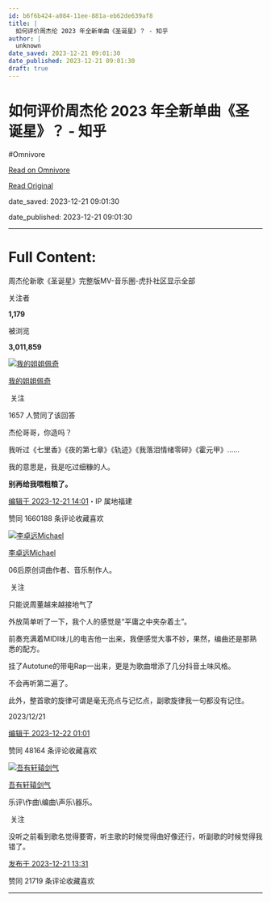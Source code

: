```yaml
---
id: b6f6b424-a084-11ee-881a-eb62de639af8
title: |
  如何评价周杰伦 2023 年全新单曲《圣诞星》？ - 知乎
author: |
  unknown
date_saved: 2023-12-21 09:01:30
date_published: 2023-12-21 09:01:30
draft: true
---
```


# 如何评价周杰伦 2023 年全新单曲《圣诞星》？ - 知乎
#Omnivore

[Read on Omnivore](https://omnivore.app/me/2023-18c8fd64ef8)

[Read Original](https://www.zhihu.com/question/636001499/answer/3334043511)

date_saved: 2023-12-21 09:01:30

date_published: 2023-12-21 09:01:30

--- 

# Full Content: 

周杰伦新歌《圣诞星》完整版MV-音乐圈-虎扑社区显示全部 ​

关注者

**1,179**

被浏览

**3,011,859**

[![我的姐姐佩奇](https://proxy-prod.omnivore-image-cache.app/0x0,smwRZcEJXSlgMhu6pHuiT-TQDEliGGt1-av3kP2cRaPY/https://picx.zhimg.com/v2-02dc51d5ac4aa931a4e0a1eca0e69ce4_l.jpg?source=2c26e567)](https://www.zhihu.com/people/wo-de-jie-jie-pei-qi)

[我的姐姐佩奇](https://www.zhihu.com/people/wo-de-jie-jie-pei-qi)

​ 关注

1657 人赞同了该回答

杰伦哥哥，你造吗？

我听过《七里香》《夜的第七章》《轨迹》《我落泪情绪零碎》《霍元甲》……

我的意思是，我是吃过细糠的人。

**别再给我喂粗粮了。**

[编辑于 2023-12-21 14:01](https://www.zhihu.com/question/636001499/answer/3334043511)・IP 属地福建

​赞同 1660​​188 条评论​收藏​喜欢

[![李卓远Michael](https://proxy-prod.omnivore-image-cache.app/0x0,sApxOOn1lVWYBO6e8Y2dQYPnYxPH4pSxHFiBoo_BmnGY/https://pica.zhimg.com/v2-f9034d774dad1841ccc608ce60cc6143_l.jpg?source=1def8aca)](https://www.zhihu.com/people/michael-li-90-75)

[李卓远Michael](https://www.zhihu.com/people/michael-li-90-75)

06后原创词曲作者、音乐制作人。

​ 关注

只能说周董越来越接地气了 

外放简单听了一下，我个人的感觉是“平庸之中夹杂着土”。

前奏充满着MIDI味儿的电吉他一出来，我便感觉大事不妙，果然，编曲还是那熟悉的配方。

挂了Autotune的带电Rap一出来，更是为歌曲增添了几分抖音土味风格。

不会再听第二遍了。

此外，整首歌的旋律可谓是毫无亮点与记忆点，副歌旋律我一句都没有记住。

2023/12/21

[编辑于 2023-12-22 01:01](https://www.zhihu.com/question/636001499/answer/3334042038)

​赞同 481​​64 条评论​收藏​喜欢

[![吾有轩辕剑气](https://proxy-prod.omnivore-image-cache.app/0x0,sEiq_dbIF7AIILfc9h7T32lKvy8H5vGvq-ynUtqTDoME/https://picx.zhimg.com/v2-193fde7aa57d2073cad84101e6b09d44_l.jpg?source=1def8aca)](https://www.zhihu.com/people/wu-you-xuan-yuan-jian-qi)

[吾有轩辕剑气](https://www.zhihu.com/people/wu-you-xuan-yuan-jian-qi)

乐评\\作曲\\编曲\\声乐\\器乐。

​ 关注

没听之前看到歌名觉得要寄，听主歌的时候觉得曲好像还行，听副歌的时候觉得我错了。

[发布于 2023-12-21 13:31](https://www.zhihu.com/question/636001499/answer/3334035094)

​赞同 217​​19 条评论​收藏​喜欢

---

